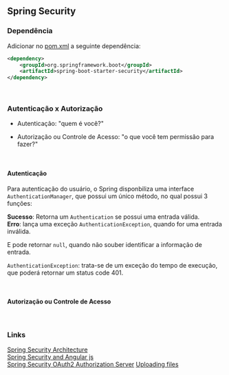 
<h2>Spring Security</h2>

<h3>Dependência</h3>  

Adicionar no [pom.xml](pom.xml) a seguinte dependência:  

```xml
<dependency>
    <groupId>org.springframework.boot</groupId>
    <artifactId>spring-boot-starter-security</artifactId>
</dependency>
```

<br>

<h3>Autenticação x Autorização</h3>
 

- Autenticação: "quem é você?"   

- Autorização ou Controle de Acesso: "o que você tem permissão para fazer?"  


<br>

<h4>Autenticação</h4>

Para autenticação do usuário, o Spring disponbiliza uma interface `AuthenticationManager`, que possui um único método, no qual possui 3 funções:  


**Sucesso**: Retorna um `Authentication` se possui uma entrada válida.    
**Erro**: lança uma exceção `AuthenticationException`, quando for uma entrada inválida.  

E pode retornar `null`, quando não souber identificar a informação de entrada.   

`AuthenticationException`: trata-se de um exceção do tempo de execução, que poderá retornar um status code 401.  




<br>

<h4>Autorização ou Controle de Acesso</h4>


<br>

<h3>Links</h3>

[Spring Security Architecture](https://spring.io/guides/topicals/spring-security-architecture/)   
[Spring Security and Angular js](https://spring.io/guides/tutorials/spring-security-and-angular-js/)   
[Spring Security OAuth2 Authorization Server](https://docs.spring.io/spring-authorization-server/docs/current/reference/html/getting-started.html)
[Uploading files](https://spring.io/guides/gs/uploading-files/)


